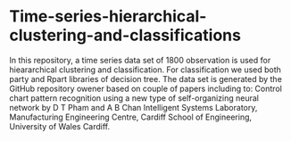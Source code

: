 # Time-series-hierarchical-clustering-and-classifications
In this repository, a time series data set of 1800 observation is used for hieararchical clustering and classification. For classification we used both party and Rpart libraries of decision tree.
The data set is generated by the GitHub repository owener based on couple of papers including to:
Control chart pattern recognition using a new type of self-organizing neural network
by D T Pham and A B Chan
Intelligent Systems Laboratory, Manufacturing Engineering Centre, Cardiff School of Engineering,
University of Wales Cardiff.
